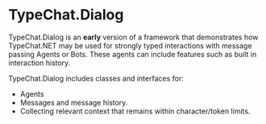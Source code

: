 ﻿# TypeChat.Dialog
TypeChat.Dialog is an **early** version of a framework that demonstrates how TypeChat.NET may be used for strongly typed interactions with message passing Agents or Bots. These agents can include features such as built in interaction history. 

TypeChat.Dialog includes classes and interfaces for:
* Agents
* Messages and message history.
* Collecting relevant context that remains within character/token limits.
